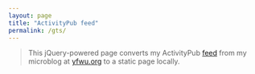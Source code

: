 ```yaml
---
layout: page
title: "ActivityPub feed"
permalink: /gts/
---
```


> This jQuery-powered page converts my ActivityPub [feed](https://yfwu.org/@yfwu/feed.rss) from my microblog at [yfwu.org](https://yfwu.org/@yfwu) to a static page locally.

<div id="content">
</div>

<script src="https://ajax.googleapis.com/ajax/libs/jquery/3.6.1/jquery.min.js">
</script>
<script>
const RSS_URL = `https://yfwu.org/@yfwu/feed.rss`;

$.ajax(RSS_URL, {
accepts: {
    xml: "application/rss+xml",
},

dataType: "xml",

success: function (data) {
    $(data)
    .find("item")
    .each(function () {
        const el = $(this);

        var content = el.find("content\\:encoded").text();
        content = content.replace(/<br>/g, " ");
        content = content.replace(/<p>/g, "");
        content = content.replace(/<\/p>/g, "");

        try {
        var url = content.match(/(https?:\/\/[^ ]*)/)[0];
        } catch (e) {
        /* empty */
        }

        content = content.replace(
        /<a href="([^"]*)".*>([^<]*)<\/a>/g,
        `<a href="${url}">Link</a>`
        );

        const pubdate = el.find("pubDate").text();
        const date = new Date(pubdate);
        const dateStr = date
        .toLocaleString("zh", { hour12: false })
        .replaceAll("/", "-");

        const template = `<p>${dateStr}</br>${content}</p>`;
        $(template).appendTo("#content");
    });
},
});
</script>
